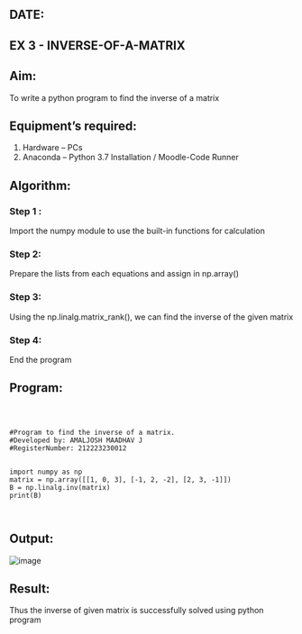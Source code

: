 ## DATE:
## EX 3 - INVERSE-OF-A-MATRIX
## Aim:
To write a python program to find the inverse of a matrix
## Equipment’s required:
1. 	Hardware – PCs
2. 	Anaconda – Python 3.7 Installation / Moodle-Code Runner
## Algorithm:
### Step 1 : 
Import the numpy module to use the built-in functions for calculation
### Step 2: 
Prepare the lists from each equations and assign in np.array()
### Step 3: 
Using the np.linalg.matrix_rank(), we can find the inverse of the given matrix
### Step 4: 
End the program

## Program:
```



#Program to find the inverse of a matrix.
#Developed by: AMALJOSH MAADHAV J
#RegisterNumber: 212223230012


import numpy as np
matrix = np.array([[1, 0, 3], [-1, 2, -2], [2, 3, -1]])
B = np.linalg.inv(matrix)
print(B)



```
## Output:
![image](https://github.com/user-attachments/assets/bafc6ec0-972f-42a9-b9d9-7f4ae59d87af)

## Result:
Thus the inverse of given matrix is successfully solved using python program

